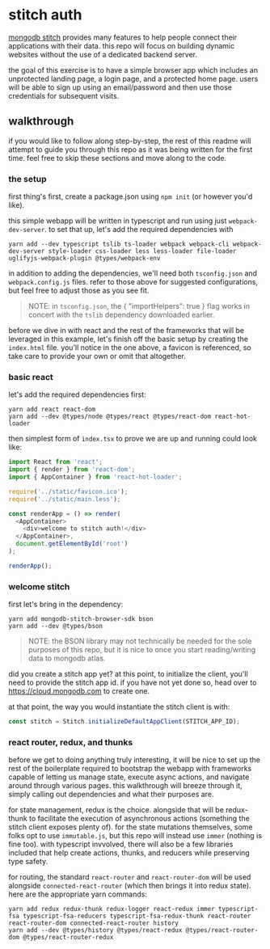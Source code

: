 # stitch auth

[mongodb stitch](https://docs.mongodb.com/stitch/) provides many features to help people connect their applications with their data.  this repo will focus on building dynamic websites without the use of a dedicated backend server.

the goal of this exercise is to have a simple browser app which includes an unprotected landing page, a login page, and a protected home page.  users will be able to sign up using an email/password and then use those credentials for subsequent visits.

## walkthrough

if you would like to follow along step-by-step, the rest of this readme will attempt to guide you through this repo as it was being written for the first time.  feel free to skip these sections and move along to the code.

### the setup

first thing's first, create a package.json using `npm init` (or however you'd like).

this simple webapp will be written in typescript and run using just `webpack-dev-server`.  to set that up, let's add the required dependencies with

```
yarn add --dev typescript tslib ts-loader webpack webpack-cli webpack-dev-server style-loader css-loader less less-loader file-loader uglifyjs-webpack-plugin @types/webpack-env
```

in addition to adding the dependencies, we'll need both `tsconfig.json` and `webpack.config.js` files.  refer to those above for suggested configurations, but feel free to adjust those as you see fit.

> NOTE: in `tsconfig.json`, the { "importHelpers": true } flag works in concert with the `tslib` dependency downloaded earlier.

before we dive in with react and the rest of the frameworks that will be leveraged in this example, let's finish off the basic setup by creating the `index.html` file.  you'll notice in the one above, a favicon is referenced, so take care to provide your own or omit that altogether.

### basic react

let's add the required dependencies first:

```
yarn add react react-dom
yarn add --dev @types/node @types/react @types/react-dom react-hot-loader
```

then simplest form of `index.tsx` to prove we are up and running could look like:

```ts
import React from 'react';
import { render } from 'react-dom';
import { AppContainer } from 'react-hot-loader';

require('../static/favicon.ico');
require('../static/main.less');

const renderApp = () => render(
  <AppContainer>
    <div>welcome to stitch auth!</div>
  </AppContainer>,
  document.getElementById('root')
);

renderApp();
```

### welcome stitch

first let's bring in the dependency:

```
yarn add mongodb-stitch-browser-sdk bson
yarn add --dev @types/bson
```

> NOTE: the BSON library may not technically be needed for the sole purposes of this repo, but it is nice to once you start reading/writing data to mongodb atlas.

did you create a stitch app yet?  at this point, to initialize the client, you'll need to provide the stitch app id.  if you have not yet done so, head over to https://cloud.mongodb.com to create one.

at that point, the way you would instantiate the stitch client is with:

```ts
const stitch = Stitch.initializeDefaultAppClient(STITCH_APP_ID);
```

### react router, redux, and thunks

before we get to doing anything truly interesting, it will be nice to set up the rest of the boilerplate required to bootstrap the webapp with frameworks capable of letting us manage state, execute async actions, and navigate around through various pages.  this walkthrough will breeze through it, simply calling out dependencies and what their purposes are.

for state management, redux is the choice.  alongside that will be redux-thunk to facilitate the execution of asynchronous actions (something the stitch client exposes plenty of).  for the state mutations themselves, some folks opt to use `immutable.js`, but this repo will instead use `immer` (nothing is fine too).  with typescript invvolved, there will also be a few libraries included that help create actions, thunks, and reducers while preserving type safety.

for routing, the standard `react-router` and `react-router-dom` will be used alongside `connected-react-router` (which then brings it into redux state).  here are the appropriate yarn commands:

```
yarn add redux redux-thunk redux-logger react-redux immer typescript-fsa typescript-fsa-reducers typescript-fsa-redux-thunk react-router react-router-dom connected-react-router history
yarn add --dev @types/history @types/react-redux @types/react-router-dom @types/react-router-redux
```
